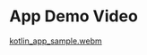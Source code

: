 # App Demo Video
[kotlin_app_sample.webm](https://github.com/cgodevs/prompt-tuning-kotlin-mvp/assets/69640514/46ebdbad-8bb0-49c0-b7fa-c2ccd69ec8b9)
